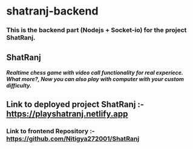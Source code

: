# shatranj-backend

### This is the backend part (Nodejs + Socket-io) for the project ShatRanj.

## ShatRanj
##### Realtime chess game with video call functionality for real experiece. What more?, Now you can also play with computer with your custom difficulty.

## Link to deployed project ShatRanj :- https://playshatranj.netlify.app
### Link to frontend Repository :- https://github.com/Nitigya272001/ShatRanj
